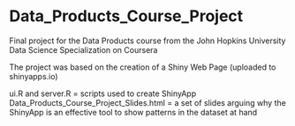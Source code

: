 # Data_Products_Course_Project
Final project for the Data Products course from the John Hopkins University Data Science Specialization on Coursera

The project was based on the creation of a Shiny Web Page (uploaded to shinyapps.io)

ui.R and server.R = scripts used to create ShinyApp
Data_Products_Course_Project_Slides.html = a set of slides arguing why the ShinyApp is an effective tool to show patterns in the dataset at hand
